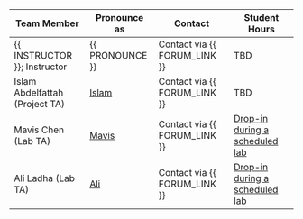 | Team Member                    | Pronounce as                                  | Contact                      | Student Hours                                                                                                                                                                                                                                                                                                      |
|--------------------------------|-----------------------------------------------|------------------------------|--------------------------------------------------------------------------------------------------------------------------------------------------------------------------------------------------------------------------------------------------------------------------------------------------------------------|
| {{ INSTRUCTOR }}; Instructor   | {{ PRONOUNCE }}                               | Contact via {{ FORUM_LINK }} | TBD |
| Islam Abdelfattah (Project TA) | [Islam](https://namedrop.io/islamabdelfattah) | Contact via {{ FORUM_LINK }} | TBD                                                                                                                                                                                                                 |
| Mavis Chen (Lab TA)            | [Mavis](https://namedrop.io/mavischen)        | Contact via {{ FORUM_LINK }} | [Drop-in during a scheduled lab](https://courses.students.ubc.ca/cs/courseschedule?tname=subj-course&course=301&campuscd=UBCO&dept=DATA&pname=subjarea)                                                                                                                                                                                                                                                                                                            |
| Ali Ladha (Lab TA)             | [Ali](https://namedrop.io/aliladha)           | Contact via {{ FORUM_LINK }} | [Drop-in during a scheduled lab](https://courses.students.ubc.ca/cs/courseschedule?tname=subj-course&course=301&campuscd=UBCO&dept=DATA&pname=subjarea)                                                                                                                                                                                                                                                                                             |